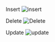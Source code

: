 Insert
![insert](https://user-images.githubusercontent.com/99666114/235448306-ea6d7c25-fb96-459b-8ac7-cc607ea80591.png)

Delete
![Delete](https://user-images.githubusercontent.com/99666114/235448342-2b2ffb27-e2d1-4968-b7cf-52e5102145bb.png)

Update
![update](https://user-images.githubusercontent.com/99666114/235448360-d5f39ef4-3716-4155-b917-088b33557d97.png)
